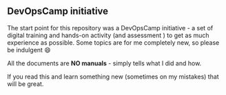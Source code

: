 ## DevOpsCamp initiative

The start point for this repository was a DevOpsCamp initiative - a set of digital training and hands-on activity (and assessment ) to get as much experience as possible. Some topics are for me completely new, so please be indulgent :smile:

All the documents are **NO manuals** - simply tells what I did and how.

If you read this and learn something new (sometimes on my mistakes) that will be great.